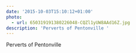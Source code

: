 ```yaml
---
date: '2015-10-03T15:10:12+01:00'
photo:
  - url: 650319191380226048-CQZl1yUW8AAd16Z.jpg
description: 'Perverts of Pentonville '
---
```

Perverts of Pentonville 
